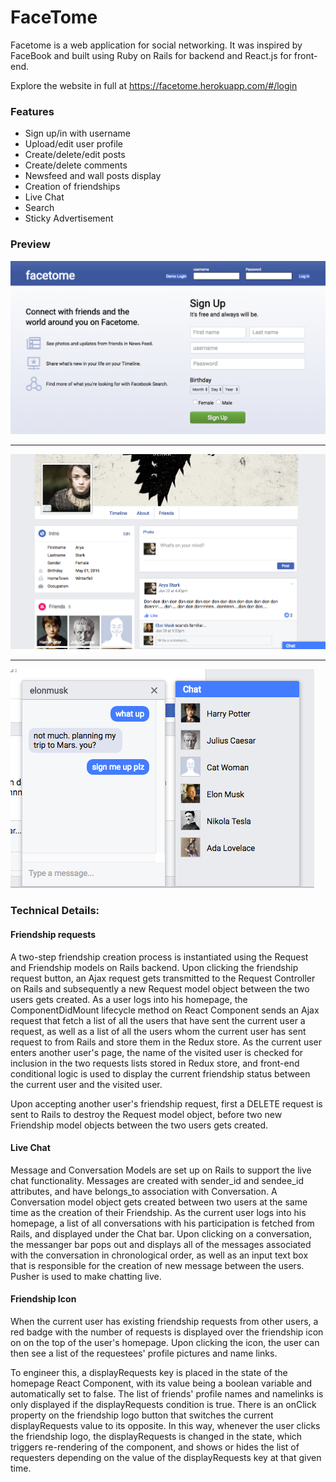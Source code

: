 # FaceTome

Facetome is a web application for social networking. It was inspired by FaceBook and built using Ruby on Rails for backend and React.js for front-end.

Explore the website in full at https://facetome.herokuapp.com/#/login


### Features
* Sign up/in with username
* Upload/edit user profile
* Create/delete/edit posts
* Create/delete comments
* Newsfeed and wall posts display
* Creation of friendships
* Live Chat
* Search
* Sticky Advertisement

### Preview
![alt text](https://github.com/kevinghst/facetome/blob/master/docs/production%20images/login.jpg)

---------------------------------------------------------------------------------------------------


![alt text](https://github.com/kevinghst/facetome/blob/master/docs/production%20images/wallpic.png)

---------------------------------------------------------------------------------------------------


![alt text](https://github.com/kevinghst/facetome/blob/master/docs/production%20images/chat.png)



### Technical Details:
#### Friendship requests

A two-step friendship creation process is instantiated using the Request and Friendship models on Rails backend.
Upon clicking the friendship request button, an Ajax request gets transmitted to the Request Controller on Rails and subsequently a new Request model object between the two users gets created. As a user logs into his homepage, the ComponentDidMount lifecycle method on React Component sends an Ajax request that fetch a list of all the users that have sent the current user a request, as well as a list of all the users whom the current user has sent request to from Rails and store them in the Redux store. As the current user enters another user's page, the name of the visited user is checked for inclusion in the two requests lists stored in Redux store, and front-end conditional logic is used to display the current friendship status between the current user and the visited user.

Upon accepting another user's friendship request, first a DELETE request is sent to Rails to destroy the Request model object, before two new Friendship model objects between the two users gets created.

#### Live Chat

Message and Conversation Models are set up on Rails to support the live chat functionality. Messages are created with sender_id and sendee_id attributes, and have belongs_to association with Conversation. A Conversation model object gets created between two users at the same time as the creation of their Friendship. As the current user logs into his homepage, a list of all conversations with his participation is fetched from Rails, and displayed under the Chat bar. Upon clicking on a conversation, the messanger bar pops out and displays all of the messages associated with the conversation in chronological order, as well as an input text box that is responsible for the creation of new message between the users.
Pusher is used to make chatting live.

#### Friendship Icon

When the current user has existing friendship requests from other users, a red badge with the number of requests is displayed over the friendship icon on on the top of the user's homepage. Upon clicking the icon, the user can then see a list of the requestees' profile pictures and name links.

To engineer this, a displayRequests key is placed in the state of the homepage React Component, with its value being a boolean variable and automatically set to false. The list of friends' profile names and namelinks is only displayed if the displayRequests condition is true. There is an onClick property on the friendship logo button that switches the current displayRequests value to its opposite. In this way, whenever the user clicks the friendship logo, the displayRequests is changed in the state, which triggers re-rendering of the component, and shows or hides the list of requesters depending on the value of the displayRequests key at that given time.
